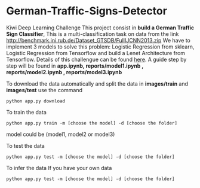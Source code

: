 # German-Traffic-Signs-Detector
Kiwi Deep Learning Challenge
This project consist in **build a German Traffic Sign Classifier**, This is a  multi-classification task on data from the link http://benchmark.ini.rub.de/Dataset_GTSDB/FullIJCNN2013.zip
We have to implement 3 models to solve this problem:  Logistic Regression from sklearn, Logistic Regression from Tensorflow and build a Lenet Architecture from Tensorflow.
Details of this challengue can be found [here](https://github.com/KiwiCampusChallenge/Kiwi-Campus-Challenge/blob/master/Deep-Learning-Challenge.md).
A guide step by step will be found in **app.ipynb,  reports/model1.ipynb , reports/model2.ipynb , reports/model3.ipynb**

To download the data automatically and split the data  in **images/train** and **images/test** use the command
```
python app.py download
```

To train the data
```
python app.py train -m [choose the model] -d [choose the folder]
```
model could be (model1, model2 or model3)

To test the data
```
python app.py test -m [choose the model] -d [choose the folder]
```
To infer the data
If you have your own data
```
python app.py test -m [choose the model] -d [choose the folder]
```




